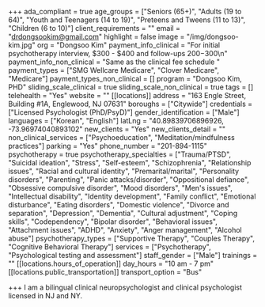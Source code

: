 +++
ada_compliant = true
age_groups = ["Seniors (65+)", "Adults (19 to 64)", "Youth and Teenagers (14 to 19)", "Preteens and Tweens (11 to 13)", "Children (6 to 10)"]
client_requirements = ""
email = "drdongsookim@gmail.com"
highlight = false
image = "/img/dongsoo-kim.jpg"
org = "Dongsoo Kim"
payment_info_clinical = "For initial psychotherapy interview, $300 - $400 and follow-ups $200 -$300\n"
payment_info_non_clinical = "Same as the clinical fee schedule "
payment_types = ["SMG Wellcare Medicare", "Clover Medicare", "Medicare"]
payment_types_non_clinical = []
program = "Dongsoo Kim, PHD"
sliding_scale_clinical = true
sliding_scale_non_clinical = true
tags = []
telehealth = "Yes"
website = ""
[[locations]]
address = "163 Engle Street, Building #1A, Englewood, NJ 07631"
boroughs = ["Citywide"]
credentials = ["Licensed Psychologist (PhD/PsyD)"]
gender_identification = ["Male"]
languages = ["Korean", "English"]
latLng = "40.89839706896926, -73.96974040893102"
new_clients = "Yes"
new_clients_detail = ""
non_clinical_services = ["Psychoeducation", "Meditation/mindfulness practices"]
parking = "Yes"
phone_number = "201-894-1115"
psychotherapy = true
psychotherapy_specialties = ["Trauma/PTSD", "Suicidal ideation", "Stress", "Self-esteem", "Schizophrenia", "Relationship issues", "Racial and cultural identity", "Premarital/marital", "Personality disorders", "Parenting", "Panic attacks/disorder", "Oppositional defiance", "Obsessive compulsive disorder", "Mood disorders", "Men's issues", "Intellectual disability", "Identity development", "Family conflict", "Emotional disturbance", "Eating disorders", "Domestic violence", "Divorce and separation", "Depression", "Dementia", "Cultural adjustment", "Coping skills", "Codependency", "Bipolar disorder", "Behavioral issues", "Attachment issues", "ADHD", "Anxiety", "Anger management", "Alcohol abuse"]
psychotherapy_types = ["Supportive Therapy", "Couples Therapy", "Cognitive Behavioral Therapy"]
services = ["Psychotherapy", "Psychological testing and assessment"]
staff_gender = ["Male"]
trainings = ""
[[locations.hours_of_operation]]
day_hours = "10 am - 7 pm"
[[locations.public_transportation]]
transport_option = "Bus"

+++
I am a bilingual clinical neuropsychologist and clinical psychologist licensed in NJ and NY.
